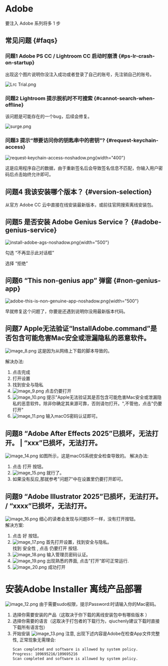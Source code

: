 # Adobe

<link-summary>要注入 Adobe 系列将多 1 步</link-summary>

## 常见问题 {#faqs}

### 问题1 Adobe PS CC / Lightroom CC 启动时崩溃 {#ps-lr-crash-on-startup}

出现这个图片说明你没注入成功或者登录了自己的账号，先注销自己的账号。

![Lrc Trial.png](LrcTrial.png)

### 问题2 Lightroom 提示脱机时不可搜索 {#cannot-search-when-offline}

该问题是可能存在的一个bug，后续会修复。

![surge.png](surge.png)

### 问题3 提示“想要访问你的钥匙串中的密钥”? {#request-keychain-access}

![request-keychain-access-noshadow.png](request-keychain-access-noshadow.png){width="400"}

这是应用程序自己的数据，由于重新签名后会导致签名信息不匹配，你输入用户密码后点击始终允许即可。

## 问题4 我该安装哪个版本？ {#version-selection}

从官方 Adobe CC 云中直接在线安装最新版本，或前往官网搜索离线安装包。

## 问题5 是否安装 Adobe Genius Service？ {#adobe-genius-service}

![install-adobe-ags-noshadow.png](install-adobe-ags-noshadow.png){width="500"}

勾选 “不再显示此对话框”

选择 “拒绝”

## 问题6 “This non-genius app” 弹窗 {#non-genius-app}

![adobe-this-is-non-genuine-app-noshadow.png](adobe-this-is-non-genuine-app-noshadow.png){width="500"}

早就修复这个问题了，你要是还遇到说明你没用最新版本代码。

## 问题7 Apple无法验证“InstallAdobe.command”是否包含可能危害Mac安全或泄漏隐私的恶意软件。
![image_8.png](image_8.png)
这是因为从网络上下载的脚本导致的。

解决办法:
1. 点击完成
2. 打开设置
3. 找到安全与隐私
4. ![image_9.png](image_9.png)
   点击仍要打开
5. ![image_10.png](image_10.png)
   提示"Apple无法验证其是否包含可能危害Mac安全或泄漏隐私的恶意软件。除非你确定其来源可靠，否则请勿打开。",不管他，点击"仍要打开"
6. ![image_11.png](image_11.png)
   输入macOS密码认证即可。

## 问题8 “Adobe After Effects 2025”已损坏，无法打开。 | “xxx”已损坏，无法打开。
![image_14.png](image_14.png)
如图所示，这是macOS系统安全检查导致的。
解决办法:
1. 点击 打开 按钮。
2. ![image_15.png](image_15.png)
   就行了。
3. 如果没有反应,那就参考"问题7"中在设置里仍要打开即可。

## 问题9 “Adobe Illustrator 2025”已损坏，无法打开。 / “xxxx”已损坏，无法打开。
![image_16.png](image_16.png)
细心的读者会发现与问题8不一样，没有打开按钮。<br/>
解决方案:
1. 点击 好 按钮。
2. ![image_17.png](image_17.png)
   首先打开设置，找到安全与隐私。<br/>
   找到 安全性 , 点击 仍要打开 按钮.
3. ![image_18.png](image_18.png)
   输入管理员密码认证。
4. ![image_19.png](image_19.png)
   出现熟悉的界面, 点击"打开"即可正常运行.
5. ![image_20.png](image_20.png)
   成功打开

# 安装Adobe Installer 离线产品部署
![image_12.png](image_12.png)
由于需要sudo权限，提示Password:时请输入你的Mac密码。

1. 选择你需要安装的产品（这取决于你下载的离线安装包中有哪些版本 ）
2. 选择你需要的语言（这取决于打包者的下载行为，qiuchenly建议下载时直接下载所有语言包）
3. 开始安装
   ![image_13.png](image_13.png)
   注意, 出现下述内容是Adobe在检查App文件完整性, 正常现象无需理会:
   ```bash
   Scan completed and software is allowed by system policy.
   Progress: 109695216/109695216
   Scan completed and software is allowed by system policy.
   ```


